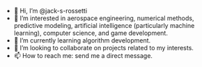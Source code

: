 - 👋 Hi, I’m @jack-s-rossetti
- 👀 I’m interested in aerospace engineering, numerical methods, predictive modeling, artificial intelligence (particularly machine learning), computer science, and game development.
- 🌱 I’m currently learning algorithm development.
- 💞️ I’m looking to collaborate on projects related to my interests.
- 📫 How to reach me: send me a direct message.

<!---
jack-s-rossetti/jack-s-rossetti is a ✨ special ✨ repository because its `README.md` (this file) appears on your GitHub profile.
You can click the Preview link to take a look at your changes.
--->
